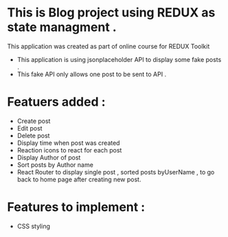 # This is Blog project using REDUX as state managment .

This application was created as part of online course for REDUX Toolkit

- This application is using jsonplaceholder API to display some fake posts .
- This fake API only allows one post to be sent to API .

# Featuers added :

- Create post
- Edit post
- Delete post
- Display time when post was created
- Reaction icons to react for each post
- Display Author of post
- Sort posts by Author name
- React Router to display single post , sorted posts byUserName , to go back to home page after creating new post.

# Features to implement :

- CSS styling

